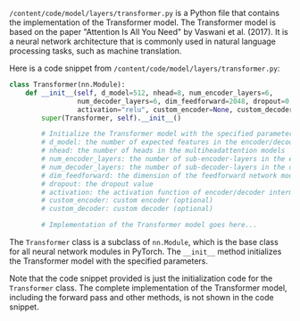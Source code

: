`/content/code/model/layers/transformer.py` is a Python file that contains the implementation of the Transformer model. The Transformer model is based on the paper "Attention Is All You Need" by Vaswani et al. (2017). It is a neural network architecture that is commonly used in natural language processing tasks, such as machine translation.

Here is a code snippet from `/content/code/model/layers/transformer.py`:

```python
class Transformer(nn.Module):
    def __init__(self, d_model=512, nhead=8, num_encoder_layers=6,
                 num_decoder_layers=6, dim_feedforward=2048, dropout=0.1,
                 activation="relu", custom_encoder=None, custom_decoder=None):
        super(Transformer, self).__init__()

        # Initialize the Transformer model with the specified parameters
        # d_model: the number of expected features in the encoder/decoder inputs
        # nhead: the number of heads in the multiheadattention models
        # num_encoder_layers: the number of sub-encoder-layers in the encoder
        # num_decoder_layers: the number of sub-decoder-layers in the decoder
        # dim_feedforward: the dimension of the feedforward network model
        # dropout: the dropout value
        # activation: the activation function of encoder/decoder intermediate layer
        # custom_encoder: custom encoder (optional)
        # custom_decoder: custom decoder (optional)

        # Implementation of the Transformer model goes here...
```

The `Transformer` class is a subclass of `nn.Module`, which is the base class for all neural network modules in PyTorch. The `__init__` method initializes the Transformer model with the specified parameters.

Note that the code snippet provided is just the initialization code for the `Transformer` class. The complete implementation of the Transformer model, including the forward pass and other methods, is not shown in the code snippet.